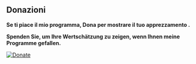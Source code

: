## Donazioni

**Se ti piace il mio programma, Dona per mostrare il tuo apprezzamento .**

**Spenden Sie, um Ihre Wertschätzung zu zeigen, wenn Ihnen meine Programme gefallen.**

[![Donate](../images/donate.jpg)](https://albar965.github.io/donate.html)

